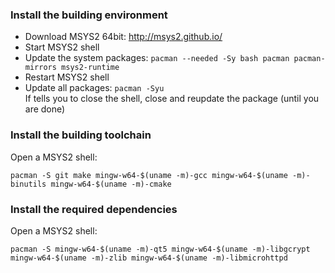 ### Install the building environment

* Download MSYS2 64bit: http://msys2.github.io/
* Start MSYS2 shell
* Update the system packages: `pacman --needed -Sy bash pacman pacman-mirrors msys2-runtime`
* Restart MSYS2 shell
* Update all packages: `pacman -Syu` <br/>If tells you to close the shell, close and reupdate the package (until you are done)

### Install the building toolchain

Open a MSYS2 shell:

```pacman -S git make mingw-w64-$(uname -m)-gcc mingw-w64-$(uname -m)-binutils mingw-w64-$(uname -m)-cmake```

### Install the required dependencies

Open a MSYS2 shell:

```pacman -S mingw-w64-$(uname -m)-qt5 mingw-w64-$(uname -m)-libgcrypt mingw-w64-$(uname -m)-zlib mingw-w64-$(uname -m)-libmicrohttpd```